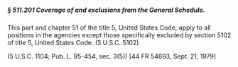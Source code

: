 ##### § 511.201 Coverage of and exclusions from the General Schedule. #####

This part and chapter 51 of the title 5, United States Code, apply to all positions in the agencies except those specifically excluded by section 5102 of title 5, United States Code. (5 U.S.C. 5102)

(5 U.S.C. 1104; Pub. L. 95-454, sec. 3(5)) [44 FR 54693, Sept. 21, 1979]
